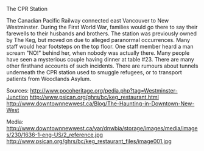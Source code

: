 The CPR Station

The Canadian Pacific Railway connected east Vancouver to New Westminster. During the First World War, families would go there to say their farewells to their husbands and brothers. 
The station was previously owned by The Keg, but moved on due to alleged paranormal occurrences. 
Many staff would hear footsteps on the top floor. 
One staff member heard a man scream "NO!" behind her, when nobody was actually there. Many people have seen a mysterious couple having dinner at table #23. 
There are many other firsthand accounts of such incidents.
There are rumours about tunnels underneath the CPR station used to smuggle refugees, or to transport patients from Woodlands Asylum.

Sources:
http://www.pocoheritage.org/pedia.php?tag=Westminster-Junction
http://www.psican.org/ghrs/bc/keg_restaurant.html 
http://www.downtownnewwest.ca/Blog/The-Haunting-in-Downtown-New-West


Media:
http://www.downtownnewwest.ca/var/dnwbia/storage/images/media/images/230/1636-1-eng-US/2_reference.jpg
http://www.psican.org/ghrs/bc/keg_restaurant_files/image001.jpg